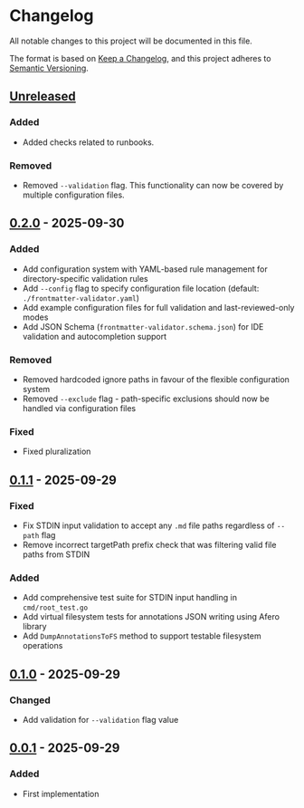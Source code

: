 # Changelog

All notable changes to this project will be documented in this file.

The format is based on [Keep a Changelog](https://keepachangelog.com/en/1.0.0/),
and this project adheres to [Semantic Versioning](https://semver.org/spec/v2.0.0.html).



## [Unreleased]

### Added

- Added checks related to runbooks.

### Removed

- Removed `--validation` flag. This functionality can now be covered by multiple configuration files.

## [0.2.0] - 2025-09-30

### Added

- Add configuration system with YAML-based rule management for directory-specific validation rules
- Add `--config` flag to specify configuration file location (default: `./frontmatter-validator.yaml`)
- Add example configuration files for full validation and last-reviewed-only modes
- Add JSON Schema (`frontmatter-validator.schema.json`) for IDE validation and autocompletion support

### Removed

- Removed hardcoded ignore paths in favour of the flexible configuration system
- Removed `--exclude` flag - path-specific exclusions should now be handled via configuration files

### Fixed

- Fixed pluralization

## [0.1.1] - 2025-09-29

### Fixed

- Fix STDIN input validation to accept any `.md` file paths regardless of `--path` flag
- Remove incorrect targetPath prefix check that was filtering valid file paths from STDIN

### Added

- Add comprehensive test suite for STDIN input handling in `cmd/root_test.go`
- Add virtual filesystem tests for annotations JSON writing using Afero library
- Add `DumpAnnotationsToFS` method to support testable filesystem operations

## [0.1.0] - 2025-09-29

### Changed

- Add validation for `--validation` flag value

## [0.0.1] - 2025-09-29

### Added

- First implementation

[Unreleased]: https://github.com/giantswarm/frontmatter-validator/compare/v0.2.0...HEAD
[0.2.0]: https://github.com/giantswarm/frontmatter-validator/compare/v0.1.1...v0.2.0
[0.1.1]: https://github.com/giantswarm/frontmatter-validator/compare/v0.1.0...v0.1.1
[0.1.0]: https://github.com/giantswarm/frontmatter-validator/compare/v0.0.1...v0.1.0
[0.0.1]: https://github.com/giantswarm/frontmatter-validator/releases/tag/v0.0.1

